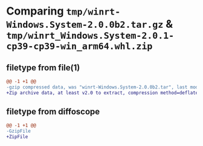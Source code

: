 # Comparing `tmp/winrt-Windows.System-2.0.0b2.tar.gz` & `tmp/winrt_Windows.System-2.0.1-cp39-cp39-win_arm64.whl.zip`

## filetype from file(1)

```diff
@@ -1 +1 @@
-gzip compressed data, was "winrt-Windows.System-2.0.0b2.tar", last modified: Sat Dec  2 18:25:48 2023, max compression
+Zip archive data, at least v2.0 to extract, compression method=deflate
```

## filetype from diffoscope

```diff
@@ -1 +1 @@
-GzipFile
+ZipFile
```

